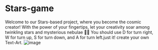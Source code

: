 # Stars-game
Welcome to our Stars-based project, where you become the cosmic creator!  With the power of your fingertips, let your creativity soar among twinkling stars and mysterious nebulae 🌠🚀
You should use D for turn right, W for turn up, S for turn down, and A for turn left.just it!
create your own Text-Art.
![image](https://github.com/mahdi518/Stars-game/assets/125832243/1d62f142-a725-4331-89dc-8b1e9dce58f2)


